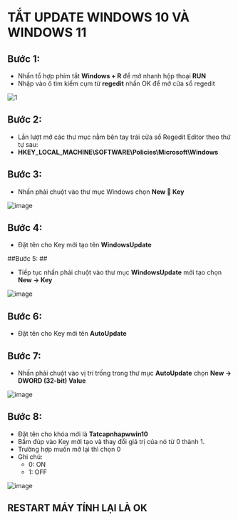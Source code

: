 # TẮT UPDATE WINDOWS 10 VÀ WINDOWS 11 #

## Bước 1: ##

- Nhấn tổ hợp phím tắt **Windows + R** để mở nhanh hộp thoại **RUN**
- Nhập vào ô tìm kiếm cụm từ **regedit** nhấn OK để mở cửa sổ regedit

![1](https://user-images.githubusercontent.com/82578024/204069784-2145dd00-f49a-4349-9b5c-4f3c24ca9fb0.jpg)

## Bước 2: ##

- Lần lượt mở các thư mục nằm bên tay trái cửa sổ Regedit Editor theo thứ tự sau: 
- **HKEY_LOCAL_MACHINE\SOFTWARE\Policies\Microsoft\Windows**

## Bước 3: ##

- Nhấn phải chuột vào thư mục Windows chọn **New  Key**

![image](https://user-images.githubusercontent.com/82578024/204069929-e902352b-ce4a-4ec2-8ed9-d489c5b38fa0.png)

## Bước 4: ##

- Đặt tên cho Key mới tạo tên **WindowsUpdate**

##Bước 5: ##

- Tiếp tục nhấn phải chuột vào thư mục **WindowsUpdate** mới tạo chọn **New -> Key**

![image](https://user-images.githubusercontent.com/82578024/204070096-d8ed9692-260a-4a5e-b542-76d9a576c303.png)

## Bước 6: ##

- Đặt tên cho Key mới tên **AutoUpdate**

## Bước 7: ##

- Nhấn phải chuột vào vị trí trống trong thư mục **AutoUpdate** chọn **New -> DWORD (32-bit) Value**

![image](https://user-images.githubusercontent.com/82578024/204070171-737c52ae-23c8-4ce2-a4ae-68a268516def.png)

## Bước 8: ##

- Đặt tên cho khóa mới là **Tatcapnhapwwin10** 
- Bấm đúp vào Key mới tạo và thay đổi giá trị của nó từ 0 thành 1.
- Trường hợp muốn mở lại thì chọn 0
- Ghi chú:
    - 0: ON
    - 1: OFF

![image](https://user-images.githubusercontent.com/82578024/204070252-81c1b5b8-0bd7-4cba-9223-83eba5534a69.png)

## RESTART MÁY TÍNH LẠI LÀ OK ##
